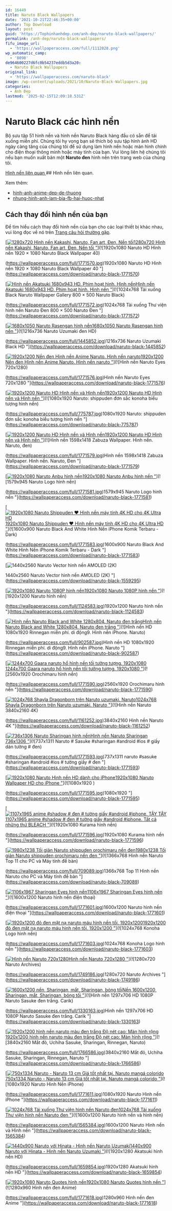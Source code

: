 ```yaml
---
id: 16449
title: Naruto Black Wallpapers
date: '2021-10-21T22:46:35+00:00'
author: Top Download
layout: post
guid: 'https://Tophinhanhdep.com/anh-dep/naruto-black-wallpapers/'
permalink: /anh-dep/naruto-black-wallpapers/
fifu_image_url:
  - 'https://wallpaperaccess.com/full/1112028.png'
wp_automatic_camp:
  - '8098'
de964600227d6fc0b54237eddb5d3a20:
  - Naruto Black Wallpapers
original_link:
  - 'https://wallpaperaccess.com/naruto-black'
image: /wp-content/uploads/2021/10/Naruto-Black-Wallpapers.jpg
categories:
  - Ảnh Đẹp
lastmod: '2025-02-15T12:09:18.531Z'
---
```

# Naruto Black các hình nền

Bộ sưu tập 51 hình nền và hình nền Naruto Black hàng đầu có sẵn để tải xuống miễn phí. Chúng tôi hy vọng bạn sẽ thích bộ sưu tập hình ảnh HD ngày càng tăng của chúng tôi để sử dụng làm hình nền hoặc màn hình chính cho điện thoại thông minh hoặc máy tính của bạn. Vui lòng liên hệ chúng tôi nếu bạn muốn xuất bản một **Naruto đen** hình nền trên trang web của chúng tôi.

[Hình nền liên quan ](#related) ## Hình nền liên quan.

   
 Xem thêm:

   
- [hinh-anh-anime-dep-de-thuong](https://tophinhanhdep.com/anh-anime/hinh-anh-anime-dep-de-thuong/)
- [nhung-hinh-anh-lam-bia-fb-hai-huoc-nhat](https://tophinhanhdep.com/anh-bia/nhung-hinh-anh-lam-bia-fb-hai-huoc-nhat/)

## Cách thay đổi hình nền của bạn

Để tìm hiểu cách thay đổi hình nền của bạn cho các loại thiết bị khác nhau, vui lòng đọc về nó trên [Trang câu hỏi thường gặp](https://tophinhanhdep.com/faq/).

  
[[![1280x720 Hình nền Kakashi, Naruto, Fan art, Đen, Nền tối](https://wallpaperaccess.com/full/1112028.png)1280x720 Hình nền Kakashi, Naruto, Fan art, Đen, Nền tối "](https://wallpaperaccess.com/download/naruto-black-1112028)](![1920x1080 Naruto HD Hình nền 1920 × 1080 Naruto Black Wallpaper 40)

(https://wallpaperaccess.com/full/1771570.jpg)1920x1080 Naruto HD Hình nền 1920 × 1080 Naruto Black Wallpaper 40 "](https://wallpaperaccess.com/download/naruto-black-1771570)

[[![Hình nền Akatsuki 1680x943 HD.  Phim hoạt hình.  Hình nền](https://wallpaperaccess.com/full/1771571.jpg)Hình nền Akatsuki 1680x943 HD. Phim hoạt hình. Hình nền "](https://wallpaperaccess.com/download/naruto-black-1771571)](![1024x768 Tải xuống Black Naruto Wallpaper Gallery 800 × 500 Naruto Black)

(https://wallpaperaccess.com/full/1771572.jpg)1024x768 Tải xuống Thư viện hình nền Naruto Đen 800 × 500 Naruto Đen "](https://wallpaperaccess.com/download/naruto-black-1771572)

[[![1680x1050 Naruto Rasengan hình nền](https://wallpaperaccess.com/full/1771573.jpg)1680x1050 Naruto Rasengan hình nền "](https://wallpaperaccess.com/download/naruto-black-1771573)](![1216x736 Naruto Uzumaki đen HD)

(https://wallpaperaccess.com/full/1445852.jpg)1216x736 Naruto Uzumaki Black HD "](https://wallpaperaccess.com/download/naruto-black-1445852)

[[![1920x1200 Nền đen Hình nền Anime Naruto.  Hình nền naruto](https://wallpaperaccess.com/full/1565238.jpg)1920x1200 Nền đen Hình nền Anime Naruto. Hình nền naruto "](https://wallpaperaccess.com/download/naruto-black-1565238)](![Hình nền Naruto Eyes 720x1280)

(https://wallpaperaccess.com/full/1771576.jpg)Hình nền Naruto Eyes 720x1280 "](https://wallpaperaccess.com/download/naruto-black-1771576)

[[![1920x1200 Naruto HD Hình nền và Hình nền](https://wallpaperaccess.com/full/472811.jpg)1920x1200 Naruto HD Hình nền và Hình nền "](https://wallpaperaccess.com/download/naruto-black-472811)](![1080x1920 Naruto: shippuden đơn sắc konoha biểu tượng hình nền)

(https://wallpaperaccess.com/full/775787.jpg)1080x1920 Naruto: shippuden đơn sắc konoha biểu tượng hình nền "](https://wallpaperaccess.com/download/naruto-black-775787)

[[![1920x1200 Naruto HD Hình nền và Hình nền](https://wallpaperaccess.com/full/37368.jpg)1920x1200 Naruto HD Hình nền và Hình nền "](https://wallpaperaccess.com/download/naruto-black-37368)](![Hình nền 1598x1418 Zabuza Wallpaper.  Hình nền.  Naruto, đen)

(https://wallpaperaccess.com/full/1771579.jpg)Hình nền 1598x1418 Zabuza Wallpaper. Hình nền. Naruto, Đen "](https://wallpaperaccess.com/download/naruto-black-1771579)

[[![1920x1080 Naruto Anbu hình nền](https://wallpaperaccess.com/full/1771580.jpg)1920x1080 Naruto Anbu hình nền "](https://wallpaperaccess.com/download/naruto-black-1771580)](![1579x945 Naruto Logo hình nền)

(https://wallpaperaccess.com/full/1771581.jpg)1579x945 Naruto Logo hình nền "](https://wallpaperaccess.com/download/naruto-black-1771581)

[[![1920x1080 Naruto Shippuden ❤ Hình nền máy tính 4K HD cho 4K Ultra HD](https://wallpaperaccess.com/full/1771582.jpg)1920x1080 Naruto Shippuden ❤ Hình nền máy tính 4K HD cho 4K Ultra HD "](https://wallpaperaccess.com/download/naruto-black-1771582)](![1600x900 Naruto Black And White Hình Nền iPhone Komik Terbaru - Dark)

(https://wallpaperaccess.com/full/1771583.jpg)1600x900 Naruto Black And White Hình Nền iPhone Komik Terbaru - Dark "](https://wallpaperaccess.com/download/naruto-black-1771583)

[![1440x2560 Naruto Vector hình nền AMOLED (2K)](https://wallpaperaccess.com/full/1559295.png)

1440x2560 Naruto Vector hình nền AMOLED (2K) "](https://wallpaperaccess.com/download/naruto-black-1559295)

[[![1920x1080 Naruto 1080P hình nền](https://wallpaperaccess.com/full/1771586.jpg)1920x1080 Naruto 1080P hình nền "](https://wallpaperaccess.com/download/naruto-black-1771586)](![1920x1200 Naruto hình nền)

(https://wallpaperaccess.com/full/1124583.jpg)1920x1200 Naruto hình nền "](https://wallpaperaccess.com/download/naruto-black-1124583)

[[![Hình nền Naruto Black and White 1280x804.  Naruto đen trắng](https://wallpaperaccess.com/full/838526.jpg)Hình nền Naruto Black and White 1280x804. Naruto đen trắng "](https://wallpaperaccess.com/download/naruto-black-838526)](![Hình nền HD 1080x1920 Rinnegan miễn phí.  di động9.  Hình nền iPhone.  Naruto)

(https://wallpaperaccess.com/full/902587.jpg)Hình nền HD 1080x1920 Rinnegan miễn phí. di động9. Hình nền iPhone. Naruto "](https://wallpaperaccess.com/download/naruto-black-902587)

[[![1244x700 Gaara naruto hổ hình nền tối tưởng tượng.  1920x1080](https://wallpaperaccess.com/full/1771589.jpg)1244x700 Gaara naruto hổ hình nền tối tưởng tượng. 1920x1080 "](https://wallpaperaccess.com/download/naruto-black-1771589)](![2560x1920 Orochimaru hình nền)

(https://wallpaperaccess.com/full/1771590.jpg)2560x1920 Orochimaru hình nền "](https://wallpaperaccess.com/download/naruto-black-1771590)

[[![1024x768 Shayla Dragonborn trên Naruto uzumaki.  Naruto](https://wallpaperaccess.com/full/1771591.jpg)1024x768 Shayla Dragonborn trên Naruto uzumaki. Naruto "](https://wallpaperaccess.com/download/naruto-black-1771591)](![Hình nền Naruto 3840x2160 4K)

(https://wallpaperaccess.com/full/1161252.jpg)3840x2160 Hình nền Naruto 4K "](https://wallpaperaccess.com/download/naruto-black-1161252)

[[![736x1306 Naruto Sharingan hình nền](https://wallpaperaccess.com/full/502056.jpg)Hình nền Naruto Sharingan 736x1306 "](https://wallpaperaccess.com/download/naruto-black-502056)](![737x1311 Naruto # Sasuke #sharingan #android #ios # giấy dán tường # đen)

(https://wallpaperaccess.com/full/1771593.jpg)737x1311 naruto #sasuke #sharingan #android #ios # tường giấy # đen "](https://wallpaperaccess.com/download/naruto-black-1771593)

[[![1920x1080 Naruto Hình nền HD dành cho iPhone](https://wallpaperaccess.com/full/8048.jpg)1920x1080 Naruto Wallpaper HD cho iPhone "](https://wallpaperaccess.com/download/naruto-black-8048)](![1080x1920 )

(https://wallpaperaccess.com/full/1771595.jpg)1080x1920 "](https://wallpaperaccess.com/download/naruto-black-1771595)

[[![1107x1965 anime #shadow # đen # tường giấy #android #iphone.  TẨY TẨY](https://wallpaperaccess.com/full/808497.jpg)1107x1965 anime #shadow # đen # tường giấy #android #iphone. Tất cả những thứ BLEACH "](https://wallpaperaccess.com/download/naruto-black-808497)](![1920x1080 Kurama hình nền)

(https://wallpaperaccess.com/full/1771596.jpg)1920x1080 Kurama hình nền "](https://wallpaperaccess.com/download/naruto-black-1771596)

[[![1980x1238 Tối giản Naruto shippuden orochimaru nền đen](https://wallpaperaccess.com/full/1771597.jpg)1980x1238 Tối giản Naruto shippuden orochimaru nền đen "](https://wallpaperaccess.com/download/naruto-black-1771597)](![1366x768 Hình nền Naruto Top 11 cho PC và Máy tính để bàn)

(https://wallpaperaccess.com/full/709089.jpg)1366x768 Top 11 Hình nền Naruto cho PC và Máy tính để bàn "](https://wallpaperaccess.com/download/naruto-black-709089)

[[![1106x1967 Sharingan Eyes hình nền](https://wallpaperaccess.com/full/1771600.jpg)1106x1967 Sharingan Eyes hình nền "](https://wallpaperaccess.com/download/naruto-black-1771600)](![1600x1200 Naruto hình nền điện thoại)

(https://wallpaperaccess.com/full/1771601.jpg)1600x1200 Naruto hình nền điện thoại "](https://wallpaperaccess.com/download/naruto-black-1771601)

[[![1920x1200 đỏ đen mặt nạ naruto máu hình nền tối.  1920x1200](https://wallpaperaccess.com/full/1771602.jpg)1920x1200 đỏ đen mặt nạ naruto máu hình nền tối. 1920x1200 "](https://wallpaperaccess.com/download/naruto-black-1771602)](![1024x768 Konoha Logo hình nền)

(https://wallpaperaccess.com/full/1771603.jpg)1024x768 Konoha Logo hình nền "](https://wallpaperaccess.com/download/naruto-black-1771603)

[[![Hình nền Naruto 720x1280](https://wallpaperaccess.com/full/1771604.jpg)Hình nền Naruto 720x1280 "](https://wallpaperaccess.com/download/naruto-black-1771604)](![1280x720 Naruto Archives)

(https://wallpaperaccess.com/full/1749186.jpg)1280x720 Naruto Archives "](https://wallpaperaccess.com/download/naruto-black-1749186)

[[![1600x1200 nền, Sharingan, mắt, Sharingan, bóng tối](https://wallpaperaccess.com/full/1771606.jpg)Nền 1600x1200, Sharingan, mắt, Sharingan, bóng tối "](https://wallpaperaccess.com/download/naruto-black-1771606)](![Hình nền 1297x706 HD 1080P Naruto Sasuke đen trắng.  Carik)

(https://wallpaperaccess.com/full/1330163.jpg)Hình nền 1297x706 HD 1080P Naruto Sasuke đen trắng. Carik "](https://wallpaperaccess.com/download/naruto-black-1330163)

[[![1920x1200 hình nền naruto màu đen trắng Độ nét cao: Màn hình rộng](https://wallpaperaccess.com/full/1771608.jpg)1920x1200 hình nền naruto màu đen trắng Độ nét cao: Màn hình rộng "](https://wallpaperaccess.com/download/naruto-black-1771608)](![3840x2160 Mắt đỏ, Uchiha Sasuke, Sharingan, Rinnegan, Naruto)

(https://wallpaperaccess.com/full/1766586.jpg)3840x2160 Mắt đỏ, Uchiha Sasuke, Sharingan, Rinnegan, Naruto "](https://wallpaperaccess.com/download/naruto-black-1766586)

[[![750x1334 Naruto - Naruto 13 cm Giá tốt nhất tại.  Naruto mangá colorido](https://wallpaperaccess.com/full/775801.jpg)750x1334 Naruto - Naruto 13 cm Giá tốt nhất tại. Naruto mangá colorido "](https://wallpaperaccess.com/download/naruto-black-775801)](![1080x1920 Naruto Hình Nền iPhone)

(https://wallpaperaccess.com/full/1771611.jpg)1080x1920 Naruto Hình nền iPhone "](https://wallpaperaccess.com/download/naruto-black-1771611)

[[![1024x768 Tải xuống Thư viện hình nền Naruto đen](https://wallpaperaccess.com/full/1771613.jpg)1024x768 Tải xuống Thư viện hình nền Naruto đen "](https://wallpaperaccess.com/download/naruto-black-1771613)](![1600x1200 Naruto hình nền và hình nền)

(https://wallpaperaccess.com/full/1565384.jpg)1600x1200 Naruto Hình nền và Hình nền "](https://wallpaperaccess.com/download/naruto-black-1565384)

[[![1440x900 Naruto với Hinata - Hình nền Naruto Uzumaki](https://wallpaperaccess.com/full/950871.jpg)1440x900 Naruto với Hinata - Hình nền Naruto Uzumaki "](https://wallpaperaccess.com/download/naruto-black-950871)](![1920x1280 Akatsuki hình nền HD)

(https://wallpaperaccess.com/full/1659854.jpg)1920x1280 Akatsuki hình nền HD "](https://wallpaperaccess.com/download/naruto-black-1659854)

[[![1920x1080 Naruto Quotes hình nền](https://wallpaperaccess.com/full/1771617.jpg)1920x1080 Naruto Quotes hình nền "](https://wallpaperaccess.com/download/naruto-black-1771617)](![1280x960 Hình nền đen Anime)

(https://wallpaperaccess.com/full/1771618.jpg)1280x960 Hình nền đen Anime "](https://wallpaperaccess.com/download/naruto-black-1771618)
